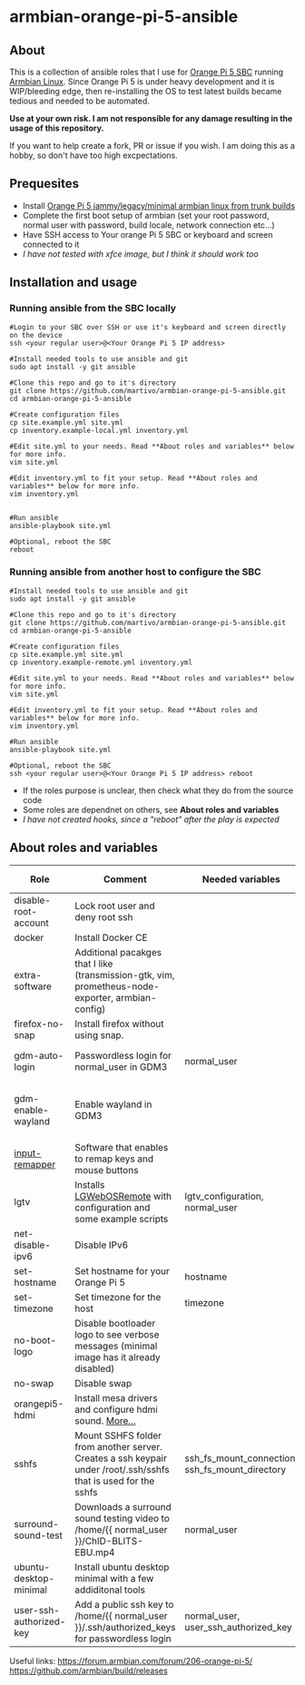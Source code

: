 # armbian-orange-pi-5-ansible
## About
This is a collection of ansible roles that I use for [Orange Pi 5 SBC](http://www.orangepi.org/html/hardWare/computerAndMicrocontrollers/details/Orange-Pi-5.html)  running [Armbian Linux](https://www.armbian.com/orangepi-5/).
Since Orange Pi 5 is under heavy development and it is WIP/bleeding edge, then re-installing the OS to test latest builds became tedious and needed to be automated.

**Use at your own risk. I am not responsible for any damage resulting in the usage of this repository.**

If you want to help create a fork, PR or issue if you wish.
I am doing this as a hobby, so don't have too high excpectations.




## Prequesites
* Install [Orange Pi 5 jammy/legacy/minimal armbian linux from trunk builds](https://github.com/armbian/build/releases)
* Complete the first boot setup of armbian (set your root password, normal user with password, build locale, network connection etc...)
* Have SSH access to Your orange Pi 5 SBC or keyboard and screen connected to it
* *I have not tested with xfce image, but I think it should work too*

## Installation and usage
### Running ansible from the SBC locally
```
#Login to your SBC over SSH or use it's keyboard and screen directly on the device
ssh <your regular user>@<Your Orange Pi 5 IP address>

#Install needed tools to use ansible and git
sudo apt install -y git ansible 

#Clone this repo and go to it's directory
git clone https://github.com/martivo/armbian-orange-pi-5-ansible.git
cd armbian-orange-pi-5-ansible

#Create configuration files
cp site.example.yml site.yml
cp inventory.example-local.yml inventory.yml

#Edit site.yml to your needs. Read **About roles and variables** below for more info.
vim site.yml

#Edit inventory.yml to fit your setup. Read **About roles and variables** below for more info.
vim inventory.yml


#Run ansible
ansible-playbook site.yml

#Optional, reboot the SBC
reboot 
```

### Running ansible from another host to configure the SBC
```
#Install needed tools to use ansible and git
sudo apt install -y git ansible

#Clone this repo and go to it's directory
git clone https://github.com/martivo/armbian-orange-pi-5-ansible.git
cd armbian-orange-pi-5-ansible

#Create configuration files
cp site.example.yml site.yml
cp inventory.example-remote.yml inventory.yml

#Edit site.yml to your needs. Read **About roles and variables** below for more info.
vim site.yml

#Edit inventory.yml to fit your setup. Read **About roles and variables** below for more info.
vim inventory.yml

#Run ansible
ansible-playbook site.yml

#Optional, reboot the SBC
ssh <your regular user>@<Your Orange Pi 5 IP address> reboot 
```

* If the roles purpose is unclear, then check what they do from the source code
* Some roles are dependnet on others, see **About roles and variables**
* _I have not created hooks, since a "reboot" after the play is expected_


## About roles and variables

| Role | Comment | Needed variables | Depends on role |
| --- | --- | --- | --- |
| disable-root-account | Lock root user and deny root ssh  | | |
| docker | Install Docker CE | | |
| extra-software | Additional pacakges that I like (transmission-gtk, vim, prometheus-node-exporter, armbian-config) | | |
| firefox-no-snap | Install firefox without using snap. | | |
| gdm-auto-login | Passwordless login for normal_user in GDM3 | normal_user | ubuntu-desktop-minimal | 
| gdm-enable-wayland | Enable wayland in GDM3 | | ubuntu-desktop-minimal, orangepi5-hdmi |
| [input-remapper](https://github.com/sezanzeb/input-remapper) | Software that enables to remap keys and mouse buttons | | |
| lgtv | Installs [LGWebOSRemote](https://github.com/klattimer/LGWebOSRemote) with configuration and some example scripts | lgtv_configuration, normal_user | |
| net-disable-ipv6 | Disable IPv6 | | |
| set-hostname | Set hostname for your Orange Pi 5  | hostname | |
| set-timezone | Set timezone for the host | timezone | |
| no-boot-logo | Disable bootloader logo to see verbose messages (minimal image has it already disabled) | | |
| no-swap | Disable swap  | | |
| orangepi5-hdmi | Install mesa drivers and configure hdmi sound. [More...](https://forum.armbian.com/topic/25957-guide-kodi-on-orange-pi-5-with-gpu-hardware-acceleration-and-hdmi-audio/) | | |
| sshfs | Mount SSHFS folder from another server. Creates a ssh keypair under /root/.ssh/sshfs that is used for the sshfs | ssh_fs_mount_connection,  ssh_fs_mount_directory | |
| surround-sound-test | Downloads a surround sound testing video to /home/{{ normal_user }}/ChID-BLITS-EBU.mp4 | normal_user | |
| ubuntu-desktop-minimal | Install ubuntu desktop minimal with a few addiditonal tools | | |
| user-ssh-authorized-key | Add a public ssh key to /home/{{ normal_user }}/.ssh/authorized_keys for passwordless login | normal_user,  user_ssh_authorized_key | |



Useful links:
https://forum.armbian.com/forum/206-orange-pi-5/ 
https://github.com/armbian/build/releases
